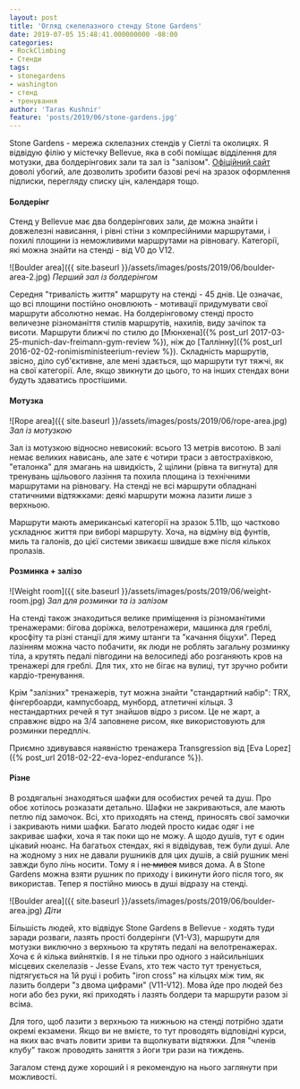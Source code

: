 ```yaml
---
layout: post
title: 'Огляд скелелазного стенду Stone Gardens'
date: 2019-07-05 15:48:41.000000000 -08:00
categories:
- RockClimbing
- Стенди
tags:
- stonegardens
- washington
- стенд
- тренування
author: 'Taras Kushnir'
feature: 'posts/2019/06/stone-gardens.jpg'
---
```


Stone Gardens - мережа склелазних стендів у Сіетлі та околицях. Я відвідую філію у містечку Bellevue, яка в собі поміщає відділення для мотузки, два болдерінгових зали та зал із "залізом". [Офіційний сайт](https://www.stonegardens.com/) доволі убогий, але дозволить зробити базові речі на зразок оформлення підписки, перегляду списку цін, календаря тощо.

<!--more-->

#### Болдерінг

Стенд у Bellevue має два болдерінгових зали, де можна знайти і довжелезні нависання, і рівні стіни з компресійними маршрутами, і похилі площини із неможливими маршрутами на рівновагу. Категорії, які можна знайти на стенді - від V0 до V12.

![Boulder area]({{ site.baseurl }}/assets/images/posts/2019/06/boulder-area-2.jpg)
*Перший зал із болдерінгом*

Середня "тривалість життя" маршруту на стенді - 45 днів. Це означає, що всі площини постійно оновлюють - мотивації придумувати свої маршрути абсолютно немає. На болдерінговому стенді просто величезне різноманіття стилів маршрутів, нахилів, виду зачіпок та висоти. Маршрути ближчі по стилю до [Мюнхена]({% post_url 2017-03-25-munich-dav-freimann-gym-review %}), ніж до [Таллінну]({% post_url 2016-02-02-ronimisministeerium-review %}). Складність маршрутів, звісно, діло суб'єктивне, але мені здається, що маршрути тут тяжчі, як на свої категорії. Але, якщо звикнути до цього, то на інших стендах вони будуть здаватись простішими.

#### Мотузка

![Rope area]({{ site.baseurl }}/assets/images/posts/2019/06/rope-area.jpg)
*Зал із мотузкою*

Зал із мотузкою відносно невисокий: всього 13 метрів висотою. В залі немає великих нависань, але зате є чотири траси з автострахівкою, "еталонка" для змагань на швидкість, 2 щілини (рівна та вигнута) для тренувань щільового лазіння та похила площина із технічними маршрутами на рівновагу. На стенді не всі маршрути обладнані статичними відтяжками: деякі маршрути можна лазити лише з верхньою.

Маршрути мають американські категорії на зразок 5.11b, що частково ускладнює життя при виборі маршруту. Хоча, на відміну від фунтів, миль та галонів, до цієї системи звикаєш швидше вже після кількох пролазів.

#### Розминка + залізо

![Weight room]({{ site.baseurl }}/assets/images/posts/2019/06/weight-room.jpg)
*Зал для розминки та із залізом*

На стенді також знаходиться велике приміщення із різноманітими тренажерами: бігова доріжка, велотренажери, машинка для греблі, кросфіту та різні станції для жиму штанги та "качання біцухи". Перед лазінням можна часто побачити, як люди не роблять загальну розминку тіла, а крутять педалі півгодини на велосипеді або розганяють кров на тренажері для греблі. Для тих, хто не бігає на вулиці, тут зручно робити кардіо-тренування.

Крім "залізних" тренажерів, тут можна знайти "стандартний набір": TRX, фінгербоарди, кампусбоард, мунборд, атлетичні кільця. З нестандартних речей я тут знайшов відро з рисом. Це не жарт, а справжнє відро на 3/4 заповнене рисом, яке використовують для розминки передпліч.

Приємно здивувався наявністю тренажера Transgression від [Eva Lopez]({% post_url 2018-02-22-eva-lopez-endurance %}).

#### Різне

В роздягальні знаходяться шафки для особистих речей та душ. Про обоє хотілось розказати детально. Шафки не закриваються, але мають петлю під замочок. Всі, хто приходять на стенд, приносять свої замочки і закривають ними шафки. Багато людей просто кидає одяг і не закриває шафки, хоча я так поки що не можу. А щодо душів, тут є один цікавий нюанс. На багатьох стендах, які я відвідував, теж були душі. Але на жодному з них не давали рушників для цих душів, а свій рушник мені завжди було лінь носити. Тому я і ~~не мився~~ мився дома. А в Stone Gardens можна взяти рушник по приходу і викинути його після того, як використав. Тепер я постійно миюсь в душі відразу на стенді.

![Boulder area]({{ site.baseurl }}/assets/images/posts/2019/06/boulder-area.jpg)
*Діти*

Більшість людей, хто відвідує Stone Gardens в Bellevue - ходять туди заради розваги, лазять прості болдерінги (V1-V3), маршрути для мотузки виключно з верхньою та крутять педалі на велотренажерах. Хоча є й кілька вийнятків. І я не тільки про одного з найсильніших місцевих скелелазів - Jesse Evans, хто теж часто тут тренується, підтягується на 1й руці і робить "iron cross" на кільцях між тим, як лазить болдери "з двома цифрами" (V11-V12). Мова йде про людей без ноги або без руки, які приходять і лазять болдери та маршрути разом зі всіма.

Для того, щоб лазити з верхньою та нижньою на стенді потрібно здати окремі екзамени. Якщо ви не вмієте, то тут проводять відповідні курси, на яких вас вчать ловити зриви та вщолкувати відтяжки. Для "членів клубу" також проводять заняття з йоги три рази на тиждень.

Загалом стенд дуже хороший і я рекомендую на нього заглянути при можливості.
